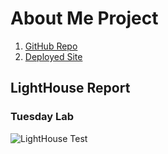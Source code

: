 # About Me Project

1. [GitHub Repo](mrshambles.github.io/201-project/)
2. [Deployed Site](http://127.0.0.1:5500/index.html)

## LightHouse Report


### Tuesday Lab
![LightHouse Test](https://github.com/MrShambles/201-project/assets/153869998/d4c8b769-4e3a-4bd4-b4ce-8a970ff008e5)
